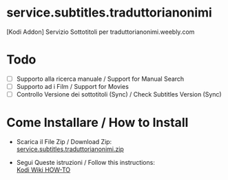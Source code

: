 # service.subtitles.traduttorianonimi
[Kodi Addon] Servizio Sottotitoli per traduttorianonimi.weebly.com

# Todo
- [ ] Supporto alla ricerca manuale / Support for Manual Search
- [ ] Supporto ad i Film / Support for Movies
- [ ] Controllo Versione dei sottotitoli (Sync) / Check Subtitles Version (Sync)

# Come Installare / How to Install
- Scarica il File Zip / Download Zip:<br />
[service.subtitles.traduttorianonimi.zip](https://github.com/ShellAddicted/service.subtitles.traduttorianonimi/files/204536/service.subtitles.traduttorianonimi.zip)

- Segui Queste istruzioni / Follow this instructions:<br />
[Kodi Wiki HOW-TO](http://kodi.wiki/view/HOW-TO:Install_add-ons_from_zip_files)
